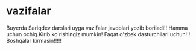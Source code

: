 # vazifalar
Buyerda Sariqdev darslari uyga vazifalar javoblari yozib boriladi!!
Hamma uchun ochiq.Kirib ko'rishingiz mumkin!
Faqat o'zbek dasturchilari uchun!!!
Boshqalar kirmasin!!!!!

